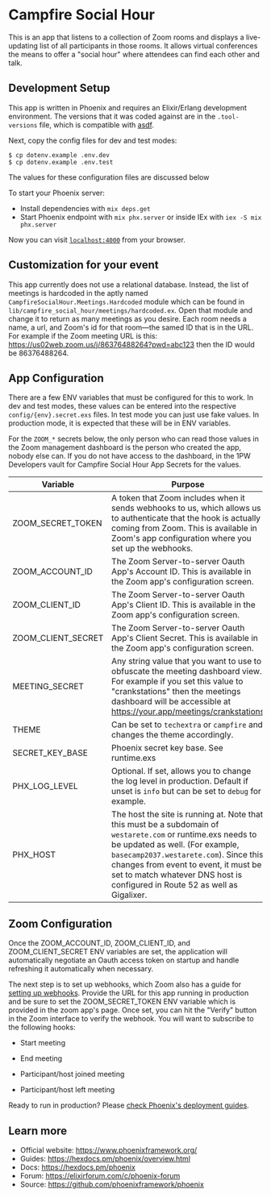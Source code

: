# Campfire Social Hour

This is an app that listens to a collection of Zoom rooms and displays a live-updating list of all participants in those rooms. It allows virtual conferences the means to offer a "social hour" where attendees can find each other and talk.

## Development Setup 

This app is written in Phoenix and requires an Elixir/Erlang development environment. The versions that it was coded against are in the `.tool-versions` file, which is compatible with [asdf](http://asdf-vm.com).

Next, copy the config files for dev and test modes:

```shell
$ cp dotenv.example .env.dev
$ cp dotenv.example .env.test
```

The values for these configuration files are discussed below

To start your Phoenix server:

  * Install dependencies with `mix deps.get`
  * Start Phoenix endpoint with `mix phx.server` or inside IEx with `iex -S mix phx.server`

Now you can visit [`localhost:4000`](http://localhost:4000) from your browser.

## Customization for your event

This app currently does not use a relational database. Instead, the list of meetings is hardcoded in the aptly named `CampfireSocialHour.Meetings.Hardcoded` module which can be found in `lib/campfire_social_hour/meetings/hardcoded.ex`. Open that module and change it to return as many meetings as you desire. Each room needs a name, a url, and Zoom's id for that room—the samed ID that is in the URL. For example if the Zoom meeting URL is this: https://us02web.zoom.us/j/86376488264?pwd=abc123 then the ID would be 86376488264.

## App Configuration

There are a few ENV variables that must be configured for this to work. In dev and test modes, these values can be entered into the respective `config/{env}.secret.exs` files. In test mode you can just use fake values. In production mode, it is expected that these will be in ENV variables.

For the `ZOOM_*` secrets below, the only person who can read those values in the Zoom management dashboard is the person who created the app, nobody else can. If you do not have access to the dashboard, in the 1PW Developers vault for Campfire Social Hour App Secrets for the values.

| Variable           | Purpose                                                      |
| ------------------ | ------------------------------------------------------------ |
| ZOOM_SECRET_TOKEN | A token that Zoom includes when it sends webhooks to us, which allows us to authenticate that the hook is actually coming from Zoom. This is available in Zoom's app configuration where you set up the webhooks. |
| ZOOM_ACCOUNT_ID | The Zoom Server-to-server Oauth App's Account ID. This is available in the Zoom app's configuration screen. |
| ZOOM_CLIENT_ID | The Zoom Server-to-server Oauth App's Client ID. This is available in the Zoom app's configuration screen. |
| ZOOM_CLIENT_SECRET | The Zoom Server-to-server Oauth App's Client Secret. This is available in the Zoom app's configuration screen. |
| MEETING_SECRET     | Any string value that you want to use to obfuscate the meeting dashboard view. For example if you set this value to "crankstations" then the meetings dashboard will be accessible at https://your.app/meetings/crankstations |
| THEME | Can be set to `techextra` or `campfire` and changes the theme accordingly. |
| SECRET_KEY_BASE | Phoenix secret key base. See runtime.exs |
| PHX_LOG_LEVEL | Optional. If set, allows you to change the log level in production. Default if unset is `info` but can be set to `debug` for example. |
| PHX_HOST | The host the site is running at. Note that this must be a subdomain of `westarete.com` or runtime.exs needs to be updated as well. (For example, `basecamp2037.westarete.com`). Since this changes from event to event, it must be set to match whatever DNS host is configured in Route 52 as well as Gigalixer. |

## Zoom Configuration

Once the ZOOM_ACCOUNT_ID, ZOOM_CLIENT_ID, and ZOOM_CLIENT_SECRET ENV variables are set, the application will automatically negotiate an Oauth access token on startup and handle refreshing it automatically when necessary.

The next step is to set up webhooks, which Zoom also has a guide for [setting up webhooks](https://developers.zoom.us/docs/api/rest/webhook-reference/#set-endpoint-url). Provide the URL for this app running in production and be sure to set the ZOOM_SECRET_TOKEN ENV variable which is provided in the zoom app's page. Once set, you can hit the "Verify" button in the Zoom interface to verify the webhook. You will want to subscribe to the following hooks:

* Start meeting

* End meeting

* Participant/host joined meeting

* Participant/host left meeting

  

Ready to run in production? Please [check Phoenix's deployment guides](https://hexdocs.pm/phoenix/deployment.html).

## Learn more

  * Official website: https://www.phoenixframework.org/
  * Guides: https://hexdocs.pm/phoenix/overview.html
  * Docs: https://hexdocs.pm/phoenix
  * Forum: https://elixirforum.com/c/phoenix-forum
  * Source: https://github.com/phoenixframework/phoenix
